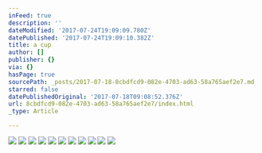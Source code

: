 ```yaml
---
inFeed: true
description: ''
dateModified: '2017-07-24T19:09:09.780Z'
datePublished: '2017-07-24T19:09:10.382Z'
title: a cup
author: []
publisher: {}
via: {}
hasPage: true
sourcePath: _posts/2017-07-18-8cbdfcd9-082e-4703-ad63-58a765aef2e7.md
starred: false
datePublishedOriginal: '2017-07-18T09:08:52.376Z'
url: 8cbdfcd9-082e-4703-ad63-58a765aef2e7/index.html
_type: Article

---
```

![](https://the-grid-user-content.s3-us-west-2.amazonaws.com/0ed5ca75-c4ad-4281-948c-d441969005f8.jpg)
![](https://the-grid-user-content.s3-us-west-2.amazonaws.com/da2299a9-ed52-48b6-bc52-0f58d0235d14.jpg)
![](https://the-grid-user-content.s3-us-west-2.amazonaws.com/54c0cc3c-4d1b-46af-b5d6-08b41270553a.jpg)
![](https://the-grid-user-content.s3-us-west-2.amazonaws.com/12220322-c41d-4797-8dd5-49e8875518dd.jpg)
![](https://the-grid-user-content.s3-us-west-2.amazonaws.com/3499e88f-e381-4f5c-b58b-6db5450cf9bf.jpg)
![](https://the-grid-user-content.s3-us-west-2.amazonaws.com/f0d7c46a-7ee4-47c5-9fd3-ff15699fd3e6.jpg)
![](https://the-grid-user-content.s3-us-west-2.amazonaws.com/27b780eb-a990-485f-81c5-811bf9f8ea18.jpg)
![](https://the-grid-user-content.s3-us-west-2.amazonaws.com/b4a47576-780b-4ef6-8028-51945324600f.jpg)
![](https://the-grid-user-content.s3-us-west-2.amazonaws.com/f7e05599-b5c3-43f7-9992-e92cc9a25a92.jpg)
![](https://the-grid-user-content.s3-us-west-2.amazonaws.com/0171eaab-fa89-4236-85c6-362b45f3f2ac.jpg)
![](https://the-grid-user-content.s3-us-west-2.amazonaws.com/b6e8ddf6-4326-4bef-823c-8380a66debf1.jpg)